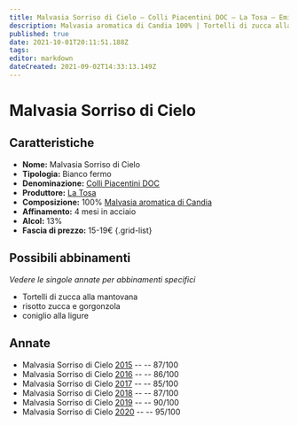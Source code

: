 ```yaml
---
title: Malvasia Sorriso di Cielo – Colli Piacentini DOC – La Tosa – Emilia (IT) – 15-19€ – 3★-5★
description: Malvasia aromatica di Candia 100% | Tortelli di zucca alla mantovana – Risotto zucca e gorgonzola – Coniglio alla ligure
published: true
date: 2021-10-01T20:11:51.188Z
tags: 
editor: markdown
dateCreated: 2021-09-02T14:33:13.149Z
---
```


# Malvasia Sorriso di Cielo

## Caratteristiche
- **Nome:** Malvasia Sorriso di Cielo
- **Tipologia:** Bianco fermo
- **Denominazione:** [Colli Piacentini DOC](/denominazioni/Italia/Emilia/DOC-Colli-Piacentini)
- **Produttore:** [La Tosa](/produttori/Italia/Emilia/La-Tosa) 
- **Composizione:** 100% [Malvasia aromatica di Candia](/vitigni/Italia/malvasia-di-candia-aromatica)
- **Affinamento:** 4 mesi in acciaio
- **Alcol:** 13%
- **Fascia di prezzo:** 15-19€
{.grid-list}



## Possibili abbinamenti
*Vedere le singole annate per abbinamenti specifici*

- Tortelli di zucca alla mantovana
- risotto zucca e gorgonzola
- coniglio alla ligure


## Annate
- Malvasia Sorriso di Cielo [2015](/vini/Italia/Emilia/La-Tosa/Malvasia-Sorriso-di-Cielo/2015) -- <span class="star-3"></span> -- 87/100
- Malvasia Sorriso di Cielo [2016](/vini/Italia/Emilia/La-Tosa/Malvasia-Sorriso-di-Cielo/2016) -- <span class="star-3"></span> -- 86/100
- Malvasia Sorriso di Cielo [2017](/vini/Italia/Emilia/La-Tosa/Malvasia-Sorriso-di-Cielo/2017) -- <span class="star-3"></span> -- 85/100
- Malvasia Sorriso di Cielo [2018](/vini/Italia/Emilia/La-Tosa/Malvasia-Sorriso-di-Cielo/2018) -- <span class="star-3"></span> -- 87/100
- Malvasia Sorriso di Cielo [2019](/vini/Italia/Emilia/La-Tosa/Malvasia-Sorriso-di-Cielo/2019) -- <span class="star-4"></span> -- 90/100
- Malvasia Sorriso di Cielo [2020](/vini/Italia/Emilia/La-Tosa/Malvasia-Sorriso-di-Cielo/2020) -- <span class="star-5"></span> -- 95/100

